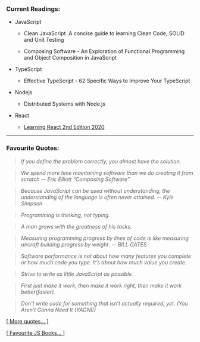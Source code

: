 
### Current Readings:

- JavaScript

  - Clean JavaScript. A concise guide to learning Clean Code, SOLID and Unit Testing

  - Composing Software - An Exploration of Functional Programming and Object Composition in JavaScript

- TypeScript

  -  Effective TypeScript - 62 Specific Ways to Improve Your TypeScript

- Nodejs

  - Distributed Systems with Node.js

- React

  - [Learning React 2nd Edition 2020](https://github.com/stepanenko/javascript-info/tree/master/Eve%20Porcello/Learning%20React%20-%20Book) 



---

### Favourite Quotes:

> _If you define the problem correctly, you almost have the solution._

> _We spend more time maintaining software than we do creating it from scratch -- Eric Elliott “Composing Software”_

> _Because JavaScript can be used without understanding, the understanding of the language is often never attained. -- Kyle Simpson_

> _Programming is thinking, not typing._

> _A man grows with the greatness of his tasks._

> _Measuring programming progress by lines of code is like measuring aircraft building progress by weight. -- BILL GATES_

> _Software performance is not about how many features you complete or how much code you type. It’s about how much value you create._

> _Strive to write as little JavaScript as possible._

> _First just make it work, then make it work right, then make it work better(faster)._

> _Don’t write code for something that isn’t actually required, yet. (You Aren’t Gonna Need It (YAGNI))_

[[ More quotes... ]](https://github.com/stepanenko/stepanenko/blob/master/quotes.md)

[[ Favourite JS Books... ]](https://github.com/stepanenko/javascript-info#favourite-js-books)
